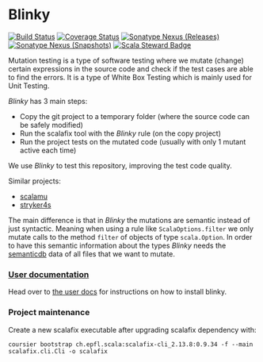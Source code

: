 # Blinky

[![Build Status][badge-github-actions]][link-github-actions]
[![Coverage Status][badge-codecov]][link-codecov]
[![Sonatype Nexus (Releases)][badge-release]][link-release]
[![Sonatype Nexus (Snapshots)][badge-snapshot]][link-snapshot]
[![Scala Steward Badge][badge-scalasteward]][link-scalasteward]

Mutation testing is a type of software testing where we mutate (change) certain expressions in the source code 
and check if the test cases are able to find the errors.
It is a type of White Box Testing which is mainly used for Unit Testing.

_Blinky_ has 3 main steps:
* Copy the git project to a temporary folder (where the source code can be safely modified)
* Run the scalafix tool with the _Blinky_ rule (on the copy project)
* Run the project tests on the mutated code (usually with only 1 mutant active each time)

We use _Blinky_ to test this repository, improving the test code quality.

Similar projects:
* [scalamu](https://github.com/sugakandrey/scalamu)
* [stryker4s](https://github.com/stryker-mutator/stryker4s)

The main difference is that in _Blinky_ the mutations are semantic instead of just syntactic.
Meaning when using a rule like `ScalaOptions.filter` we only mutate calls to
the method `filter` of objects of type `scala.Option`.
In order to have this semantic information about the types _Blinky_ 
needs the [semanticdb](https://scalameta.org/docs/semanticdb/guide.html)
data of all files that we want to mutate.

### [User documentation][docs]
Head over to [the user docs][docs] for instructions on how to install blinky.

### Project maintenance
Create a new scalafix executable after upgrading scalafix dependency with:
```
coursier bootstrap ch.epfl.scala:scalafix-cli_2.13.8:0.9.34 -f --main scalafix.cli.Cli -o scalafix
```

[badge-github-actions]: https://github.com/RCMartins/blinky/actions/workflows/ci.yml/badge.svg?branch=master "build"
[badge-codecov]: https://codecov.io/gh/RCMartins/blinky/branch/master/graph/badge.svg?token=o3yIhzL932 "covecov"
[badge-release]: https://img.shields.io/nexus/r/com.github.rcmartins/blinky_2.13?server=https%3A%2F%2Foss.sonatype.org%2F "release"
[badge-snapshot]: https://img.shields.io/nexus/s/com.github.rcmartins/blinky-cli_2.13?server=https%3A%2F%2Foss.sonatype.org "snapshot"
[badge-scalasteward]: https://img.shields.io/badge/Scala_Steward-helping-blue.svg?style=flat&logo=data:image/png;base64,iVBORw0KGgoAAAANSUhEUgAAAA4AAAAQCAMAAAARSr4IAAAAVFBMVEUAAACHjojlOy5NWlrKzcYRKjGFjIbp293YycuLa3pYY2LSqql4f3pCUFTgSjNodYRmcXUsPD/NTTbjRS+2jomhgnzNc223cGvZS0HaSD0XLjbaSjElhIr+AAAAAXRSTlMAQObYZgAAAHlJREFUCNdNyosOwyAIhWHAQS1Vt7a77/3fcxxdmv0xwmckutAR1nkm4ggbyEcg/wWmlGLDAA3oL50xi6fk5ffZ3E2E3QfZDCcCN2YtbEWZt+Drc6u6rlqv7Uk0LdKqqr5rk2UCRXOk0vmQKGfc94nOJyQjouF9H/wCc9gECEYfONoAAAAASUVORK5CYII= "scala steward"

[link-github-actions]: https://github.com/RCMartins/blinky/actions "build"
[link-codecov]: https://codecov.io/gh/RCMartins/blinky "covecov"
[link-release]: https://mvnrepository.com/artifact/com.github.rcmartins/blinky-cli_2.13 "release"
[link-snapshot]: https://oss.sonatype.org/content/repositories/snapshots/com/github/rcmartins/blinky-cli_2.13/ "snapshot"
[link-scalasteward]: https://scala-steward.org "scala steward"

[docs]: https://rcmartins.github.io/blinky/
